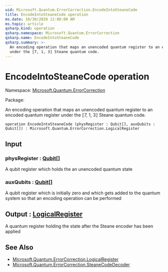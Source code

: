 ```yaml
---
uid: Microsoft.Quantum.ErrorCorrection.EncodeIntoSteaneCode
title: EncodeIntoSteaneCode operation
ms.date: 10/30/2020 12:00:00 AM
ms.topic: article
qsharp.kind: operation
qsharp.namespace: Microsoft.Quantum.ErrorCorrection
qsharp.name: EncodeIntoSteaneCode
qsharp.summary: >-
  An encoding operation that maps an unencoded quantum register to an encoded quantum register
  under the ⟦7, 1, 3⟧ Steane quantum code.
---
```


# EncodeIntoSteaneCode operation

Namespace: [Microsoft.Quantum.ErrorCorrection](xref:Microsoft.Quantum.ErrorCorrection)

Package: [](https://nuget.org/packages/)


An encoding operation that maps an unencoded quantum register to an encoded quantum registerunder the ⟦7, 1, 3⟧ Steane quantum code.

```qsharp
operation EncodeIntoSteaneCode (physRegister : Qubit[], auxQubits : Qubit[]) : Microsoft.Quantum.ErrorCorrection.LogicalRegister
```


## Input

### physRegister : [Qubit](xref:microsoft.quantum.lang-ref.qubit)[]

A qubit register which holds the an unencoded quantum state


### auxQubits : [Qubit](xref:microsoft.quantum.lang-ref.qubit)[]

A qubit register which is initially zero and which gets added to the quantumsystem so that an encoding operation can be performed



## Output : [LogicalRegister](xref:Microsoft.Quantum.ErrorCorrection.LogicalRegister)

A quantum register holding the state after the Steane encoder has been applied

## See Also

- [Microsoft.Quantum.ErrorCorrection.LogicalRegister](xref:Microsoft.Quantum.ErrorCorrection.LogicalRegister)
- [Microsoft.Quantum.ErrorCorrection.SteaneCodeDecoder](xref:Microsoft.Quantum.ErrorCorrection.SteaneCodeDecoder)
